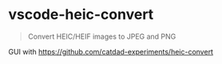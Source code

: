 # vscode-heic-convert

> Convert HEIC/HEIF images to JPEG and PNG

GUI with <https://github.com/catdad-experiments/heic-convert>
